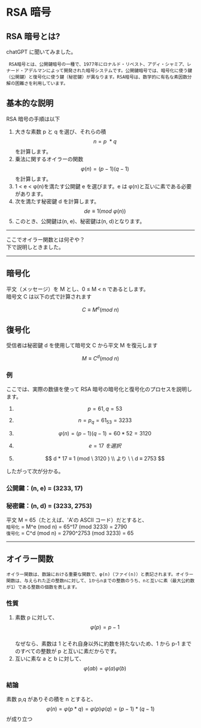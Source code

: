 <script type="text/javascript" async src="https://cdnjs.cloudflare.com/ajax/libs/mathjax/2.7.7/MathJax.js?config=TeX-MML-AM_CHTML">
</script>
<script type="text/x-mathjax-config">
 MathJax.Hub.Config({
 tex2jax: {
 inlineMath: [['$', '$'] ],
 displayMath: [ ['$$','$$'], ["\\[","\\]"] ]
 }
 });
</script>

# RSA 暗号

## RSA 暗号とは?

chatGPT に聞いてみました。

`
RSA暗号とは、公開鍵暗号の一種で、1977年にロナルド・リベスト、アディ・シャミア、レナード・アデルマンによって開発された暗号システムです。公開鍵暗号では、暗号化に使う鍵（公開鍵）と復号化に使う鍵（秘密鍵）が異なります。RSA暗号は、数学的に有名な素因数分解の困難さを利用しています。`

## 基本的な説明

RSA 暗号の手順は以下

1. 大きな素数 p と q を選び、それらの積$$ n = p \ * q $$を計算します。
2. 乗法に関するオイラーの関数$$ φ(n) = (p - 1)(q - 1) $$を計算します。
3. 1 < e < φ(n)を満たす公開鍵 e を選びます。e は φ(n)と互いに素である必要があります。
4. 次を満たす秘密鍵 d を計算します。$$ de ≡ 1 (mod \ φ(n)) $$
5. このとき、公開鍵は(n, e)、秘密鍵は(n, d)となります。

---

ここでオイラー関数とは何ぞや？  
下で説明しときました。

---

## 暗号化

平文（メッセージ）を M とし、0 ≤ M < n であるとします。  
暗号文 C は以下の式で計算されます

$$ C ≡ M^e (mod \ n) $$

## 復号化

受信者は秘密鍵 d を使用して暗号文 C から平文 M を復元します

$$ M ≡ C^d (mod \ n) $$

### 例

ここでは、実際の数値を使って RSA 暗号の暗号化と復号化のプロセスを説明します。

1. $$ p = 61, q = 53 $$
2. $$ n = p _ q = 61 _ 53 = 3233 $$
3. $$ φ(n) = (p - 1)(q - 1) = 60 * 52 = 3120 $$
4. $$ e = 17 \ を選択 $$

5. $$ d * 17 ≡ 1 (mod \ 3120 ) \\ より \ \ d ≡ 2753 $$

したがって次が分かる。

### 公開鍵：(n, e) = (3233, 17)

### 秘密鍵：(n, d) = (3233, 2753)

平文 M = 65（たとえば、'A'の ASCII コード）だとすると、  
`暗号化` = M^e (mod n) = 65^17 (mod 3233) = 2790  
`復号化` = C^d (mod n) = 2790^2753 (mod 3233) = 65

---

## オイラー関数

`オイラー関数は、数論における重要な関数で、φ(n)（ファイ(n)）と表記されます。オイラー関数は、与えられた正の整数nに対して、1からnまでの整数のうち、nと互いに素（最大公約数が1）である整数の個数を表します。`

### 性質

1. 素数 p に対して、$$φ(p) = p - 1 $$  
   なぜなら、素数は 1 とそれ自身以外に約数を持たないため、1 から p-1 までのすべての整数が p と互いに素だからです。
2. 互いに素な a と b に対して、$$φ(ab) = φ(a)φ(b)$$

### 結論

素数 p,q がありその積を n とすると、  
$$φ(n) = φ(p*q) = φ(p)φ(q) = (p-1) * (q-1)$$
が成り立つ
